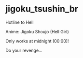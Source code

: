 # jigoku_tsushin_br

Hotline to Hell

Anime: Jigoku Shoujo (Hell Girl)

Only works at midnight (00:00)!

Do your revenge...
